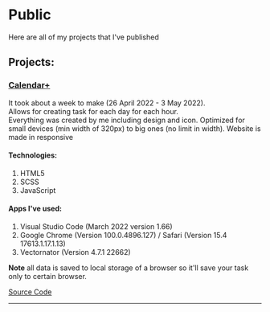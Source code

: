 # Public
Here are all of my projects that I've published

## Projects:
### [Calendar+](https://calendar-plus-rd.netlify.app)

It took about a week to make (26 April 2022 - 3 May 2022). <br>
Allows for creating task for each day for each hour. <br>
Everything was created by me including design and icon. Optimized for small devices (min width of 320px) to big ones (no limit in width). Website is made               in responsive<br> 
  
#### Technologies:
1. HTML5
2. SCSS
3. JavaScript

#### Apps I've used:
1. Visual Studio Code (March 2022 version 1.66)
2. Google Chrome (Version 100.0.4896.127) / Safari (Version 15.4 17613.1.17.1.13)
3. Vectornator (Version 4.7.1 22662)

  **Note** all data is saved to local storage of a browser so it'll save your task only to certain browser.

  [Source Code](https://github.com/Radoslaw-Drab/Projects-Public/tree/main/Calendar%2B)

<hr>
